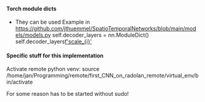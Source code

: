 
#### Torch module dicts
- They can be used 
Example in https://github.com/jthuemmel/SpatioTemporalNetworks/blob/main/models/models.py
self.decoder_layers = nn.ModuleDict()
self.decoder_layers[f'scale_{i}'](z)

#### Specific stuff for this implementation
Activate remote python venv:
source /home/jan/Programming/remote/first_CNN_on_radolan_remote/virtual_env/bin/activate

For some reason has to be started without sudo!